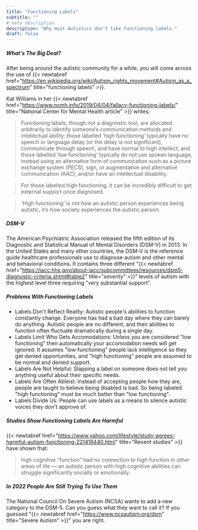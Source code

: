 ```yaml
---
title: "Functioning Labels"
subtitle: ""
# meta description
description: "Why most Autistics don't like functioning labels."
draft: false
---
```


##### What's The Big Deal?

After being around the autistic community for a while, you will come across the use of {{< newtabref  href="https://en.wikipedia.org/wiki/Autism_rights_movement#Autism_as_a_spectrum" title="functioning labels" >}}. 

Kat Williams in her {{< newtabref  href="https://www.ncmh.info/2019/04/04/fallacy-functioning-labels/" title="National Center for Mental Health article" >}} writes:

> Functioning labels, though not a diagnostic tool, are allocated arbitrarily to identify someone’s communication methods and intellectual ability: those labelled ‘high functioning’ typically have no speech or language delay (or the delay is not significant), communicate through speech, and have normal to high intellect; and those labelled ‘low functioning’ typically do not use spoken language, instead using an alternative form of communication such as a picture exchange system (PECS), sign, or augmentative and alternative communication (AAC), and/or have an intellectual disability.

> For those labelled high functioning, it can be incredibly difficult to get external support once diagnosed. 

> 'High functioning’ is not how an autistic person experiences being autistic, it’s how society experiences the autistic person.

##### DSM-V

The American Psychiatric Association released the fifth edition of its Diagnostic and Statistical Manual of Mental Disorders (DSM-V) in 2013. In the United States and many other countries, the DSM-V is the reference guide healthcare professionals use to diagnose autism and other mental and behavioral conditions. It contains three different "{{< newtabref  href="https://iacc.hhs.gov/about-iacc/subcommittees/resources/dsm5-diagnostic-criteria.shtml#table2" title="severity" >}}" levels of autism with the highest level three requiring "very substantial support". 

##### Problems With Functioning Labels

* Labels Don't Reflect Reality: Autistic people's abilities to function constantly change. Everyone has had a bad day where they can barely do anything. Autistic people are no different, and their abilities to function often fluctuate dramatically during a single day.
* Labels Limit Who Gets Accomodations: Unless you are considered "low functioning" then automatically your accomodation needs will get ignored. It assumes "low functioning" people lack intelligence so they get denied opportunities, and "high functioning" people are assumed to be normal and denied support.
* Labels Are Not Helpful: Slapping a label on someone does not tell you anything useful about their specific needs.
* Labels Are Often Ableist: Instead of accepting people how they are, people are taught to believe being disabled is bad. So being labeled "high functioning" must be much better than "low functioning".
* Labels Divide Us: People can use labels as a means to silence autistic voices they don't approve of.

##### Studies Show Functioning Labels Are Harmful

{{< newtabref  href="https://www.yahoo.com/lifestyle/study-agrees-harmful-autism-functioning-221418440.html" title="Recent studies" >}} have shown that:

>high cognitive “function” had no connection to high function in other areas of life — an autistic person with high cognitive abilities can struggle significantly socially or emotionally.

##### In 2022 People Are Still Trying To Use Them

The National Council On Severe Autism (NCSA) wants to add a new category to the DSM-5. Can you guess what they want to call it? If you guessed "{{< newtabref  href="https://www.ncsautism.org/dsm" title="Severe Autism" >}}" you are right.